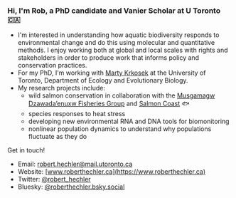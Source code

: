 ### Hi, I'm Rob, a PhD candidate and Vanier Scholar at U Toronto :canada:

- I'm interested in understanding how aquatic biodiversity responds to environmental change and do this using molecular and quantitative methods. I enjoy working both at global and local scales with rights and stakeholders in order to produce work that informs policy and conservation practices.
- For my PhD, I'm working with [Marty Krkosek](https://krkosek.eeb.utoronto.ca/) at the University of Toronto, Department of Ecology and Evolutionary Biology.
- My research projects include:
    - wild salmon conservation in collaboration with the [Musgamagw Dzawada’enuxw Fisheries Group](https://mdfgfisheries.ca/) and [Salmon Coast](https://salmoncoast.org/) :fish: 
    - species responses to heat stress 
    - developing new environmental RNA and DNA tools for biomonitoring  
    - nonlinear population dynamics to understand why populations fluctuate as they do

Get in touch!
- Email: [robert.hechler@mail.utoronto.ca](mailto:robert.hechler@mail.utoronto.ca)
- Website: [www.roberthechler.ca](https://www.roberthechler.ca) 
- Twitter: [@robert_hechler](https://x.com/robert_hechler)
- Bluesky: [@roberthechler.bsky.social](roberthechler.bsky.social)





  

<!--
**RobertHechler/RobertHechler** is a ✨ _special_ ✨ repository because its `README.md` (this file) appears on your GitHub profile.

Here are some ideas to get you started:

- 🔭 I’m currently working on ...
- 🌱 I’m currently learning ...
- 👯 I’m looking to collaborate on ...
- 🤔 I’m looking for help with ...
- 💬 Ask me about ...
- 📫 How to reach me: ...
- 😄 Pronouns: ...
- ⚡ Fun fact: ...
-->
